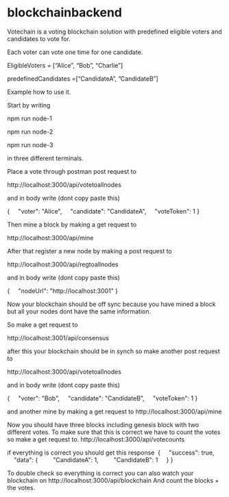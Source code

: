 # blockchainbackend

Votechain is a voting blockchain solution with predefined eligible voters and candidates to vote for.

Each voter can vote one time for one candidate.

EligibleVoters = [“Alice”, “Bob”, “Charlie”]

predefinedCandidates =[“CandidateA”, ”CandidateB”]



Example how to use it. 

Start by writing

npm run node-1

npm run node-2

npm run node-3

in three different terminals.



Place a vote through postman post request to 

http://localhost:3000/api/votetoallnodes

and in body write (dont copy paste this)

{
    "voter": "Alice",
    "candidate": "CandidateA",
    "voteToken": 1
}


Then mine a block by making a get request to 

http://localhost:3000/api/mine



After that register a new node by making a post request to 

http://localhost:3000/api/regtoallnodes

and in body write (dont copy paste this)

{
    "nodeUrl": "http://localhost:3001"
}


Now your blockchain should be off sync because you have mined a block but all your nodes dont have the same information.

So make a get request to 

http://localhost:3001/api/consensus



after this your blockchain should be in synch so make another post request to 

http://localhost:3000/api/votetoallnodes

and in body write (dont copy paste this)

{
    "voter": "Bob",
    "candidate": "CandidateB",
    "voteToken": 1
}


and another mine by making a get request to
http://localhost:3000/api/mine

Now you should have three blocks including genesis block with two different votes. To make sure that this is correct we have to count the votes
so make a get request to.
http://localhost:3000/api/votecounts

if everything is correct you should get this response 
{
    "success": true,
    "data": {
        "CandidateA": 1,
        "CandidateB": 1
    }
} 

To double check so everything is correct you can also watch your blockchain on
http://localhost:3000/api/blockchain
And count the blocks + the votes. 

